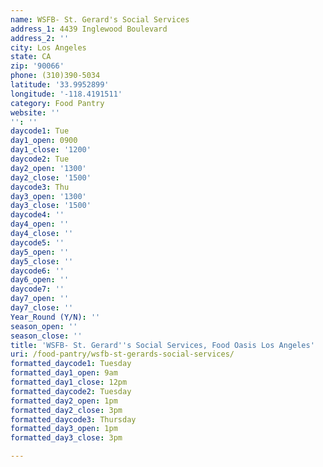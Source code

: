 ```yaml
---
name: WSFB- St. Gerard's Social Services
address_1: 4439 Inglewood Boulevard
address_2: ''
city: Los Angeles
state: CA
zip: '90066'
phone: (310)390-5034
latitude: '33.9952899'
longitude: '-118.4191511'
category: Food Pantry
website: ''
'': ''
daycode1: Tue
day1_open: 0900
day1_close: '1200'
daycode2: Tue
day2_open: '1300'
day2_close: '1500'
daycode3: Thu
day3_open: '1300'
day3_close: '1500'
daycode4: ''
day4_open: ''
day4_close: ''
daycode5: ''
day5_open: ''
day5_close: ''
daycode6: ''
day6_open: ''
daycode7: ''
day7_open: ''
day7_close: ''
Year_Round (Y/N): ''
season_open: ''
season_close: ''
title: 'WSFB- St. Gerard''s Social Services, Food Oasis Los Angeles'
uri: /food-pantry/wsfb-st-gerards-social-services/
formatted_daycode1: Tuesday
formatted_day1_open: 9am
formatted_day1_close: 12pm
formatted_daycode2: Tuesday
formatted_day2_open: 1pm
formatted_day2_close: 3pm
formatted_daycode3: Thursday
formatted_day3_open: 1pm
formatted_day3_close: 3pm

---
```

